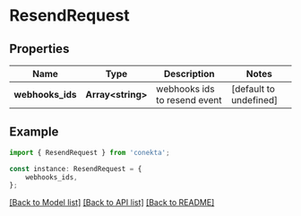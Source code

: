 # ResendRequest


## Properties

Name | Type | Description | Notes
------------ | ------------- | ------------- | -------------
**webhooks_ids** | **Array&lt;string&gt;** | webhooks ids to resend event | [default to undefined]

## Example

```typescript
import { ResendRequest } from 'conekta';

const instance: ResendRequest = {
    webhooks_ids,
};
```

[[Back to Model list]](../README.md#documentation-for-models) [[Back to API list]](../README.md#documentation-for-api-endpoints) [[Back to README]](../README.md)
